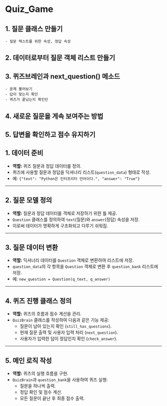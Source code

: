 # Quiz_Game

## 1. 질문 클래스 만들기
    - 질문 텍스트를 위한 속성, 정답 속성  
## 2. 데이터로부터 질문 객체 리스트 만들기
## 3. 퀴즈브레인과 next_question() 메소드
    - 문제 물어보기
    - 답이 맞는지 확인
    - 퀴즈가 끝났는지 확인인
## 4. 새로운 질문을 게속 보여주는 방법
## 5. 답변을 확인하고 점수 유지하기

## 1. 데이터 준비
- **역할:** 퀴즈 질문과 정답 데이터를 정의.
- 퀴즈에 사용할 질문과 정답을 딕셔너리 리스트(`question_data`) 형태로 작성.
- 예: `{"text": "Python은 인터프리터 언어이다.", "answer": "True"}`

---

## 2. 질문 모델 정의
- **역할:** 질문과 정답 데이터를 객체로 저장하기 위한 틀 제공.
- `Question` 클래스를 정의하여 `text`(질문)와 `answer`(정답) 속성을 저장.
- 이로써 데이터가 명확하게 구조화되고 다루기 쉬워짐.

---

## 3. 질문 데이터 변환
- **역할:** 딕셔너리 데이터를 `Question` 객체로 변환하여 리스트에 저장.
- `question_data`의 각 항목을 `Question` 객체로 변환 후 `question_bank` 리스트에 저장.
- 예: `new_question = Question(q_text, q_answer)`

---

## 4. 퀴즈 진행 클래스 정의
- **역할:** 퀴즈의 흐름과 점수 계산을 관리.
- `QuizBrain` 클래스를 작성하여 다음과 같은 기능 제공:
  - 질문이 남아 있는지 확인 (`still_has_questions`).
  - 현재 질문 출력 및 사용자 입력 처리 (`next_question`).
  - 사용자가 입력한 답이 정답인지 확인 (`check_answer`).

---

## 5. 메인 로직 작성
- **역할:** 퀴즈의 실행 흐름을 구현.
- `QuizBrain`과 `question_bank`을 사용하여 퀴즈 실행:
  - 질문을 하나씩 출력.
  - 정답 확인 및 점수 계산.
  - 모든 질문이 끝난 후 최종 점수 출력.